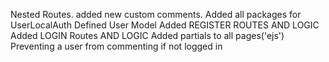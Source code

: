 Nested Routes.
added new custom comments.
Added all packages for UserLocalAuth
Defined User Model
Added REGISTER ROUTES AND LOGIC
Added LOGIN Routes AND LOGIC
Added partials to all pages('ejs')
Preventing a user from commenting if not logged in
